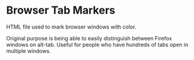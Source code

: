 # Browser Tab Markers

HTML file used to mark browser windows with color.

Original purpose is being able to easily distinguish between Firefox windows on alt-tab.
Useful for people who have hundreds of tabs open in multiple windows.
